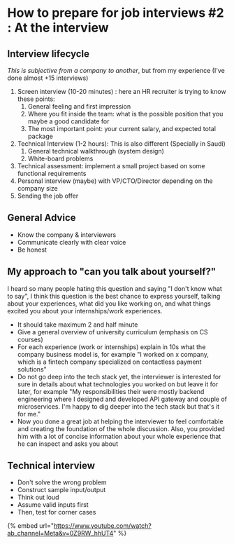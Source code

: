 # How to prepare for job interviews #2 : At the interview

## Interview lifecycle

_This is subjective from a company to another_, but from my experience (I've done almost +15 interviews)

1. Screen interview (10-20 minutes) : here an HR recruiter is trying to know these points:
   1. General feeling and first impression&#x20;
   2. Where you fit inside the team: what is the possible position that you maybe a good candidate for
   3. The most important point: your current salary, and expected total package
2. Technical Interview (1-2 hours): This is also different (Specially in Saudi)
   1. General technical walkthrough (system design)
   2. White-board problems
3. Technical assessment: implement a small project based on some functional requirements
4. Personal interview (maybe) with VP/CTO/Director depending on the company size
5. Sending the job offer

## General Advice

* Know the company & interviewers&#x20;
* Communicate clearly with clear voice
* Be honest

## My approach to "can you talk about yourself?"&#x20;

I heard so many people hating this question and saying "I don't know what to say", I think this question is the best chance to express yourself, talking about your experiences, what did you like working on, and what things excited you about your internships/work experiences.

* It should take maximum 2 and half minute
* Give a general overview of university curriculum (emphasis on CS courses)
* For each experience (work or internships) explain in 10s what the company business model is, for example "I worked on x company, which is a fintech company specialized on contactless payment solutions"
* Do not go deep into the tech stack yet, the interviewer is interested for sure in details about what technologies you worked on but leave it for later, for example "My responsibilities their were mostly backend engineering where I designed and developed API gateway and couple of microservices. I'm happy to dig deeper into the tech stack but that's it for me."&#x20;
* Now you done a great job at helping the interviewer to feel comfortable and creating the foundation of the whole discussion. Also, you provided him with a lot of concise information about your whole experience that he can inspect and asks you about

## Technical interview &#x20;

* Don't solve the wrong problem&#x20;
* Construct sample input/output
* Think out loud
* Assume valid inputs first
* Then, test for corner cases

{% embed url="https://www.youtube.com/watch?ab_channel=Meta&v=0Z9RW_hhUT4" %}

